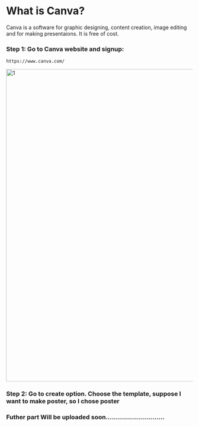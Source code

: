 # What is Canva?

Canva is a software for graphic designing, content creation, image editing and for making presentaions. It is free of cost.

### Step 1: Go to Canva website and signup:
    https://www.canva.com/

<img width="1920" height="843" alt="1" src="https://github.com/user-attachments/assets/99253a4f-6ed3-4de8-bc17-211b54217374" />

### Step 2: Go to create option. Choose the template, suppose I want to make poster, so I chose poster



### Futher part Will be uploaded soon.............................
